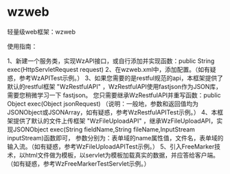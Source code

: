 # wzweb
轻量级web框架：wzweb


使用指南：

  1、新建一个服务类，实现WzAPI接口，或自行添加并实现函数：public String exec(HttpServletRequest request)
  2、在wzweb.xml中，添加配置。（如有疑惑，参考WzAPITest示例。）
  3、如果您需要的是restful规范的api，本框架提供了默认的restful框架 "WzRestfulAPI" ，WzRestfulAPI使用fastjson作为JSON库，需要您稍微学习一下           fastjson。
  您只需要继承WzRestfulAPI并重写函数：public Object exec(Object jsonRequest)
  （说明：一般地，参数和返回值均为JSONObject或JSONArray，如有疑惑，参考WzRestfulAPITest示例。）
  4、本框架提供了默认的文件上传框架 "WzFileUploadAPI" ，继承WzFileUploadAPI，实现JSONObject exec(String fieldName,String fileName,InputStream   inputStream)函数即可，
  参数分别为：表单域的name属性值，文件名，表单域的输入流。（如有疑惑，参考WzFileUploadAPITest示例。）
  5、引入FreeMarker技术，以html文件做为模板，以servlet为模板加载真实的数据，并应答给客户端。（如有疑惑，参考WzFreeMarkerTestServlet示例。）
